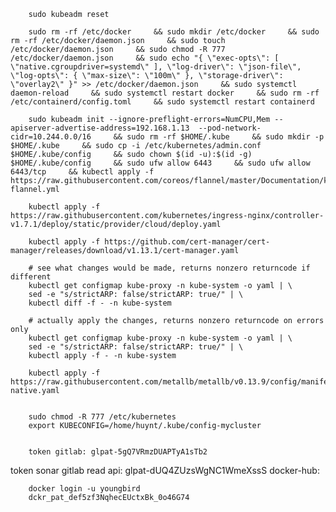         sudo kubeadm reset 

        sudo rm -rf /etc/docker     && sudo mkdir /etc/docker     && sudo rm -rf /etc/docker/daemon.json     && sudo touch /etc/docker/daemon.json     && sudo chmod -R 777 /etc/docker/daemon.json     && sudo echo "{ \"exec-opts\": [ \"native.cgroupdriver=systemd\" ], \"log-driver\": \"json-file\", \"log-opts\": { \"max-size\": \"100m\" }, \"storage-driver\": \"overlay2\" }" >> /etc/docker/daemon.json     && sudo systemctl daemon-reload     && sudo systemctl restart docker     && sudo rm -rf /etc/containerd/config.toml     && sudo systemctl restart containerd

        sudo kubeadm init --ignore-preflight-errors=NumCPU,Mem --apiserver-advertise-address=192.168.1.13  --pod-network-cidr=10.244.0.0/16     && sudo rm -rf $HOME/.kube     && sudo mkdir -p $HOME/.kube     && sudo cp -i /etc/kubernetes/admin.conf $HOME/.kube/config     && sudo chown $(id -u):$(id -g) $HOME/.kube/config     && sudo ufw allow 6443     && sudo ufw allow 6443/tcp     && kubectl apply -f https://raw.githubusercontent.com/coreos/flannel/master/Documentation/kube-flannel.yml

        kubectl apply -f https://raw.githubusercontent.com/kubernetes/ingress-nginx/controller-v1.7.1/deploy/static/provider/cloud/deploy.yaml
        
        kubectl apply -f https://github.com/cert-manager/cert-manager/releases/download/v1.13.1/cert-manager.yaml

        # see what changes would be made, returns nonzero returncode if different
        kubectl get configmap kube-proxy -n kube-system -o yaml | \
        sed -e "s/strictARP: false/strictARP: true/" | \
        kubectl diff -f - -n kube-system

        # actually apply the changes, returns nonzero returncode on errors only
        kubectl get configmap kube-proxy -n kube-system -o yaml | \
        sed -e "s/strictARP: false/strictARP: true/" | \
        kubectl apply -f - -n kube-system

        kubectl apply -f https://raw.githubusercontent.com/metallb/metallb/v0.13.9/config/manifests/metallb-native.yaml


        sudo chmod -R 777 /etc/kubernetes
        export KUBECONFIG=/home/huynt/.kube/config-mycluster


        token gitlab: glpat-5gQ7VRmzDUAPTyA1sTb2
token sonar gitlab read api: glpat-dUQ4ZUzsWgNC1WmeXssS
        docker-hub: 

        docker login -u youngbird
        dckr_pat_def5zf3NqhecEUctxBk_0o46G74

        


